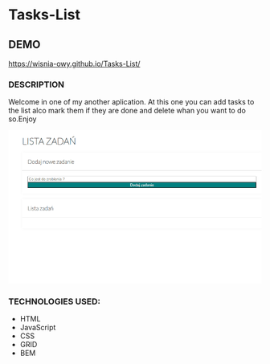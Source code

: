 # Tasks-List
## DEMO
https://wisnia-owy.github.io/Tasks-List/
### DESCRIPTION
Welcome in one of my another aplication. 
At this one you can add tasks to the list alco mark them if they are done and delete whan you want to do so.Enjoy 

![gif](Images/gifvid.gif)

### TECHNOLOGIES USED:
- HTML
- JavaScript
- CSS
- GRID
- BEM
